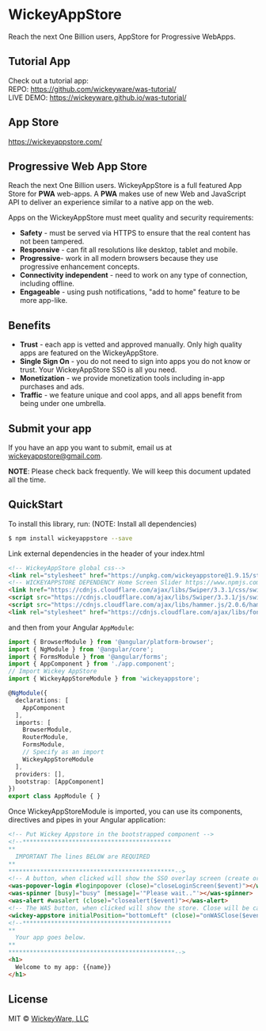 # WickeyAppStore
Reach the next One Billion users, AppStore for Progressive WebApps.

## Tutorial App
Check out a tutorial app:  
REPO: https://github.com/wickeyware/was-tutorial/  
LIVE DEMO: https://wickeyware.github.io/was-tutorial/

## App Store
https://wickeyappstore.com/

## Progressive Web App Store 
Reach the next One Billion users. WickeyAppStore is a full featured App Store for **PWA** web-apps. A **PWA** makes use of new Web and JavaScript API to deliver an experience similar to a native app on the web.

Apps on the WickeyAppStore must meet quality and security requirements:

* **Safety** - must be served via HTTPS to ensure that the real content has not been tampered.
* **Responsive** - can fit all resolutions like desktop, tablet and mobile.
* **Progressive**- work in all modern browsers because they use progressive enhancement concepts.
* **Connectivity independent** - need to work on any type of connection, including offline.
* **Engageable** - using push notifications, "add to home" feature to be more app-like.

## Benefits

* **Trust** - each app is vetted and approved manually.  Only high quality apps are featured on the WickeyAppStore.
* **Single Sign On** - you do not need to sign into apps you do not know or trust. Your WickeyAppStore SSO is all you need.
* **Monetization** - we provide monetization tools including in-app purchases and ads.
* **Traffic** - we feature unique and cool apps, and all apps benefit from being under one umbrella. 

## Submit your app

If you have an app you want to submit, email us at [wickeyappstore@gmail.com](mailto:wickeyappstore@gmail.com). 

**NOTE**: Please check back frequently. We will keep this document updated all the time.


## QuickStart

To install this library, run: (NOTE: Install all dependencies)

```bash
$ npm install wickeyappstore --save
```

Link external dependencies in the header of your index.html
```html
<!-- WickeyAppStore global css-->
<link rel="stylesheet" href="https://unpkg.com/wickeyappstore@1.9.15/styles.css">
<!-- WICKEYAPPSTORE DEPENDENCY Home Screen Slider https://www.npmjs.com/package/angular2-useful-swiper -->
<link href="https://cdnjs.cloudflare.com/ajax/libs/Swiper/3.3.1/css/swiper.min.css" rel="stylesheet">
<script src="https://cdnjs.cloudflare.com/ajax/libs/Swiper/3.3.1/js/swiper.js"></script>
<script src="https://cdnjs.cloudflare.com/ajax/libs/hammer.js/2.0.6/hammer.min.js"></script>
<link rel="stylesheet" href="https://cdnjs.cloudflare.com/ajax/libs/font-awesome/4.7.0/css/font-awesome.min.css">
```

and then from your Angular `AppModule`:

```typescript
import { BrowserModule } from '@angular/platform-browser';
import { NgModule } from '@angular/core';
import { FormsModule } from '@angular/forms';
import { AppComponent } from './app.component';
// Import Wickey AppStore
import { WickeyAppStoreModule } from 'wickeyappstore';

@NgModule({
  declarations: [
    AppComponent
  ],
  imports: [
    BrowserModule,
    RouterModule,
    FormsModule,
    // Specify as an import
    WickeyAppStoreModule
  ],
  providers: [],
  bootstrap: [AppComponent]
})
export class AppModule { }
```

Once WickeyAppStoreModule is imported, you can use its components, directives and pipes in your Angular application:

```html
<!-- Put Wickey Appstore in the bootstrapped component -->
<!--******************************************
**
  IMPORTANT The lines BELOW are REQUIRED
**
***********************************************-->
<!-- A button, when clicked will show the SSO overlay screen (create or login to accounts) -->
<was-popover-login #loginpopover (close)="closeLoginScreen($event)"></was-popover-login>
<was-spinner [busy]="busy" [message]='"Please wait.."'></was-spinner>
<was-alert #wasalert (close)="closealert($event)"></was-alert>
<!-- The WAS button, when clicked will show the store. Close will be called when app store closes -->
<wickey-appstore initialPosition="bottomLeft" (close)="onWASClose($event)"></wickey-appstore>
<!--******************************************
**
  Your app goes below.
**
***********************************************-->
<h1>
  Welcome to my app: {{name}}
</h1>
```

## License

MIT © [WickeyWare, LLC](mailto:wickeyappstore@gmail.com)
